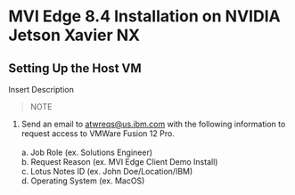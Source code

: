 # MVI Edge 8.4 Installation on NVIDIA Jetson Xavier NX

## Setting Up the Host VM
Insert Description
> NOTE
  1. Send an email to atwreqs@us.ibm.com with the following information to request access to VMWare Fusion 12 Pro.</br>  
    a. Job Role (ex. Solutions Engineer)</br>
    b. Request Reason (ex. MVI Edge Client Demo Install)</br> 
    c. Lotus Notes ID (ex. John Doe/Location/IBM)</br>
    d. Operating System (ex. MacOS)</br>

